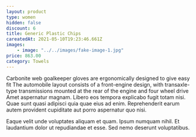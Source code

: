 ```yaml
---
layout: product
type: women
hidden: false
discount: 6
title: Generic Plastic Chips
careatedAt: 2021-05-10T19:23:46.661Z
images:
    - image: "../../images/fake-image-1.jpg"
price: 863.00
category: Towels
---
```

Carbonite web goalkeeper gloves are ergonomically designed to give easy fit
The automobile layout consists of a front-engine design, with transaxle-type transmissions mounted at the rear of the engine and four wheel drive
Amet aspernatur magnam. Libero eos tempora explicabo fugit totam nisi. Quae sunt quasi adipisci quia quae eius ad enim. Reprehenderit earum autem provident cupiditate aut porro aspernatur quo nisi.
 Eaque velit unde voluptates aliquam et quam. Ipsum numquam nihil. Et laudantium dolor ut repudiandae et esse. Sed nemo deserunt voluptatibus.
